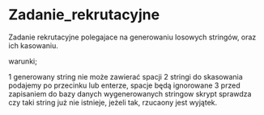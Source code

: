 # Zadanie_rekrutacyjne

Zadanie rekrutacyjne polegajace na generowaniu losowych stringów, oraz ich kasowaniu. 

warunki; 

1 generowany string nie może zawierać spacji 
2 stringi do skasowania podajemy po przecinku lub enterze, spacje będą ignorowane
3 przed zapisaniem do bazy danych wygenerowanych stringow skrypt sprawdza czy taki string już nie istnieje, jeżeli tak, rzucaony jest wyjątek.
